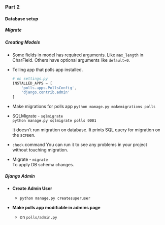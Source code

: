 ### Part 2

#### Database setup

##### Migrate  

##### Creating Models

- Some fields in model has required arguments. Like `max_length` in CharField.
  Others have optional arguments like `default=0`.

- Telling app that polls app installed.  
  ```python
  # on settings.py
  INSTALLED_APPS = [
      'polls.apps.PollsConfig',
      'django.contrib.admin'
  ]
  ```

- Make migrations for polls app
  `python manage.py makemigrations polls`

- SQLMigrate - `sqlmigrate`  
  `python manage.py sqlmigrate polls 0001`
  
  It doesn't run migration on database. It prints SQL query for migration on
  the screen.

- `check` command
  You can run it to see any problems in your project without touching migration.

- Migrate - `migrate`   
  To apply DB schema changes.


##### Django Admin
- **Create Admin User**  
  - `python manage.py createsuperuser`

- **Make polls app modifiable in admins page**  
  - on `polls/admin.py`
